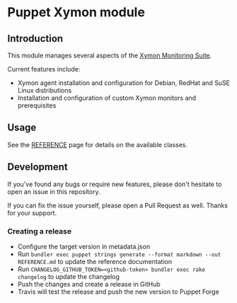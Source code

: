 # Puppet Xymon module

## Introduction

This module manages several aspects of the [Xymon Monitoring Suite](https://xymon.org).

Current features include:

* Xymon agent installation and configuration for Debian, RedHat and SuSE Linux distributions
* Installation and configuration of custom Xymon monitors and prerequisites

## Usage

See the [REFERENCE](REFERENCE.md) page for details on the available classes. 

## Development

If you've found any bugs or require new features, please don't hesitate to open an issue in this repository.

If you can fix the issue yourself, please open a Pull Request as well. Thanks for your support.

### Creating a release

* Configure the target version in metadata.json
* Run `bundler exec puppet strings generate --format markdown --out REFERENCE.md` to update the reference 
  documentation
* Run `CHANGELOG_GITHUB_TOKEN=<github-token> bundler exec rake changelog` to update the changelog
* Push the changes and create a release in GitHub
* Travis will test the release and push the new version to Puppet Forge
